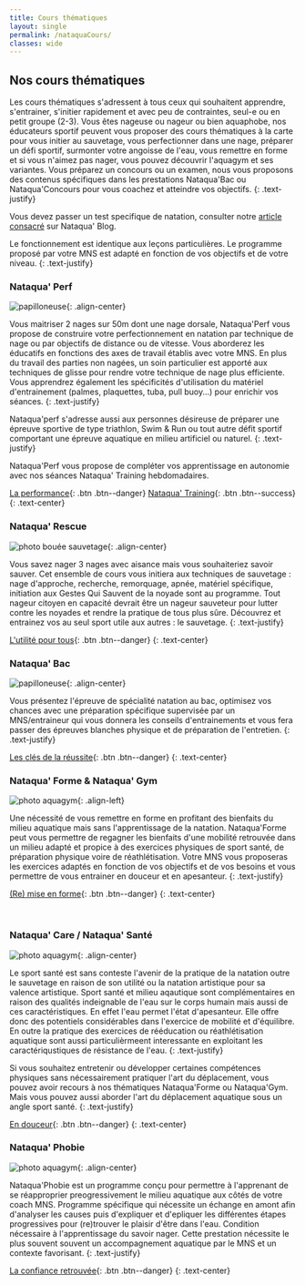 ```yaml
---
title: Cours thématiques
layout: single
permalink: /nataquaCours/
classes: wide
---
```

<a name="nataquaCours"></a>

## Nos cours thématiques

Les cours thématiques s'adressent à tous ceux qui souhaitent apprendre, s'entrainer, s'initier rapidement et avec peu de contraintes, seul-e ou en petit groupe (2-3). Vous êtes nageuse ou nageur ou bien aquaphobe, nos éducateurs sportif peuvent vous proposer des cours thématiques à la carte pour vous initier au sauvetage, vous perfectionner dans une nage, préparer un défi sportif, surmonter votre angoisse de l'eau, vous remettre en forme et si vous n'aimez pas nager, vous pouvez découvrir l'aquagym et ses variantes.
Vous préparez un concours ou un examen, nous vous proposons des contenus spécifiques dans les prestations Nataqua'Bac ou Nataqua'Concours pour vous coachez et atteindre vos objectifs. 
{: .text-justify}

Vous devez passer un test specifique de natation, consulter notre [article consacré](#url) sur Nataqua' Blog.


Le fonctionnement est identique aux leçons particulières. Le programme proposé par votre MNS est adapté en fonction de vos objectifs et de votre niveau.
{: .text-justify} 

<a name="nataquaPerf"></a>

### Nataqua' Perf

![papilloneuse](/assets/images/photo_nataquaPerf.jpg){: .align-center}

Vous maitriser 2 nages sur 50m dont une nage dorsale, Nataqua'Perf vous propose de construire votre perfectionnement en natation par technique de nage ou par objectifs de distance ou de vitesse. Vous aborderez les éducatifs en fonctions des axes de travail établis avec votre MNS. En plus du travail des parties non nagées, un soin particulier est apporté aux techniques de glisse pour rendre votre technique de nage plus efficiente. Vous apprendrez également les spécificités d'utilisation du matériel d'entrainement (palmes, plaquettes, tuba, pull buoy...) pour enrichir vos séances.
{: .text-justify}

Nataqua'perf s'adresse aussi aux personnes désireuse de préparer une épreuve sportive de type triathlon, Swim & Run ou tout autre défit sportif comportant une épreuve aquatique en milieu artificiel ou naturel.
{: .text-justify}

Nataqua'Perf vous propose de compléter vos apprentissage en autonomie avec nos séances Nataqua' Training hebdomadaires.

[La performance](/contact/){: .btn .btn--danger} [Nataqua' Training](/nataquaTraining/){: .btn .btn--success}
{: .text-center}



<a name="nataquaRescue"></a>

### Nataqua' Rescue

![photo bouée sauvetage](/assets/images/photo_nataquaRescue1.jpg){: .align-center}

Vous savez nager 3 nages avec aisance mais vous souhaiteriez savoir sauver. Cet ensemble de cours vous initiera aux techniques de sauvetage : nage d'approche, recherche, remorquage, apnée, matériel spécifique, initiation aux Gestes Qui Sauvent de la noyade sont au programme. Tout nageur citoyen en capacité devrait être un nageur sauveteur pour lutter contre les noyades et rendre la pratique de tous plus sûre. Découvrez et entrainez vos au seul sport utile aux autres : le sauvetage.
{: .text-justify}




[L'utilité pour tous](/contact/){: .btn .btn--danger}
{: .text-center}

<a name="nataquaBac"></a>

### Nataqua' Bac

![papilloneuse](/assets/images/photo_nataquaBac.jpg){: .align-center}


Vous présentez l'épreuve de spécialité natation au bac, optimisez vos chances avec une préparation spécifique supervisée par un MNS/entraineur qui vous donnera les conseils d'entrainements et vous fera passer des épreuves blanches physique et de préparation de l'entretien.
{: .text-justify}

[Les clés de la réussite](/contact/){: .btn .btn--danger}
{: .text-center}


<a name="nataquaForme"></a>

### Nataqua' Forme & Nataqua' Gym

![photo aquagym](/assets/images/photo_nataquaGym.jpg){: .align-left}

Une nécessité de vous remettre en forme en profitant des bienfaits du milieu aquatique mais sans l'apprentissage de la natation. Nataqua'Forme peut vous permettre de regagner les bienfaits d'une mobilité retrouvée dans un milieu adapté et propice à des exercices physiques de sport santé, de préparation physique voire de réathlétisation. Votre MNS vous proposeras les exercices adaptés en fonction de vos objectifs et de vos besoins et vous permettre de vous entrainer en douceur et en apesanteur.
{: .text-justify}

[(Re) mise en forme](/contact/){: .btn .btn--danger}
{: .text-center}

<br>

<a name="nataquaSante"></a>

### Nataqua' Care / Nataqua' Santé

![photo aquagym](/assets/images/photo_nataquaSante.jpg){: .align-center}

Le sport santé est sans conteste l'avenir de la pratique de la natation outre le sauvetage en raison de son utilité ou la natation artistique pour sa valence artistique.
Sport santé et milieu aqautique sont complémentaires en raison des qualités indeignable de l'eau sur le corps humain mais aussi de ces caractéristiques. En effet l'eau permet l'état d'apesanteur. Elle offre donc des potentiels considérables dans l'exercice de mobilité et d'équilibre. En outre la pratique des exercices de rééducation ou réathlétisation aquatique sont aussi particulièrmeent interessante en exploitant les caractériqustiques de résistance de l'eau.
{: .text-justify}

Si vous souhaitez entretenir ou développer certaines compétences physiques sans nécessairement pratiquer l'art du déplacement, vous pouvez avoir recours à nos thématiques Nataqua'Forme ou Nataqua'Gym. Mais vous pouvez aussi aborder l'art du déplacement aquatique sous un angle sport santé.
{: .text-justify}

[En douceur](/contact/){: .btn .btn--danger}
{: .text-center}


<a name="nataquaPhobie"></a>

### Nataqua' Phobie

![photo aquagym](/assets/images/photo_nataquaPhobie.jpg){: .align-center}

Nataqua'Phobie est un programme conçu pour permettre à l'apprenant de se réapproprier preogressivement le milieu aquatique aux côtés de votre coach MNS. Programme spécifique qui nécessite un échange en amont afin d'analyser les causes puis d'expliquer et d'epliquer les différentes étapes progressives pour (re)trouver le plaisir d'être dans l'eau. Condition nécessaire à l'apprentissage du savoir nager. Cette prestation nécessite le plus souvent souvent un accompagnement aquatique par le MNS et un contexte favorisant.
{: .text-justify}

[La confiance retrouvée](/contact/){: .btn .btn--danger}
{: .text-center}


